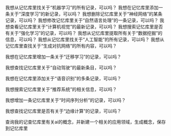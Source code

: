我想从记忆库里找关于“机器学习”的所有记录，可以吗？
我想在记忆库里添加一条关于“深度学习”的新记录，可以吗？
我想删除记忆库里关于“神经网络”的某条记录，可以吗？
我想修改记忆库里关于“自然语言处理”的一条记录，可以吗？
我想查看记忆库里关于“计算机视觉”的最新记录，可以吗？
我想搜索记忆库里是否有关于“强化学习”的记录，可以吗？
我想从记忆库里提取所有关于“数据挖掘”的信息，可以吗？
我想从记忆库里找关于“人工智能”的所有记录，可以吗？
我想从记忆库里查找关于“生成对抗网络”的所有内容，可以吗？

我想在记忆库里增加一条关于“迁移学习”的记录，可以吗？

我想查找记忆库里关于“自动驾驶”的最新条目，可以吗？

我想在记忆库里添加关于“语音识别”的多条记录，可以吗？

我想搜索记忆库里关于“推荐系统”的相关信息，可以吗？

我想增加一条记忆库里关于“时间序列分析”的记录，可以吗？

我想查找记忆库里是否有关于“边缘计算”的记录，可以吗？

查询我的记查忆库里有关ai的概念，并新建一个相关的应用领域，生成概念，保存到记忆库里